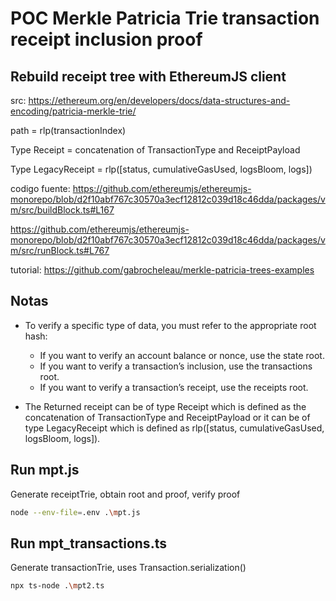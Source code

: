 # POC Merkle Patricia Trie transaction receipt inclusion proof

## Rebuild receipt tree with EthereumJS client

src: https://ethereum.org/en/developers/docs/data-structures-and-encoding/patricia-merkle-trie/

path = rlp(transactionIndex)

Type Receipt = concatenation of TransactionType and ReceiptPayload

Type LegacyReceipt = rlp([status, cumulativeGasUsed, logsBloom, logs])

codigo fuente:
https://github.com/ethereumjs/ethereumjs-monorepo/blob/d2f10abf767c30570a3ecf12812c039d18c46dda/packages/vm/src/buildBlock.ts#L167

https://github.com/ethereumjs/ethereumjs-monorepo/blob/d2f10abf767c30570a3ecf12812c039d18c46dda/packages/vm/src/runBlock.ts#L767

tutorial: https://github.com/gabrocheleau/merkle-patricia-trees-examples

## Notas

- To verify a specific type of data, you must refer to the appropriate root hash:

  - If you want to verify an account balance or nonce, use the state root.
  - If you want to verify a transaction’s inclusion, use the transactions root.
  - If you want to verify a transaction’s receipt, use the receipts root.

- The Returned receipt can be of type Receipt which is defined as the concatenation of TransactionType and ReceiptPayload or it can be of type LegacyReceipt which is defined as rlp([status, cumulativeGasUsed, logsBloom, logs]).

## Run mpt.js

Generate receiptTrie, obtain root and proof, verify proof

```bash
node --env-file=.env .\mpt.js
```

## Run mpt_transactions.ts

Generate transactionTrie, uses Transaction.serialization()

```bash
npx ts-node .\mpt2.ts
```
